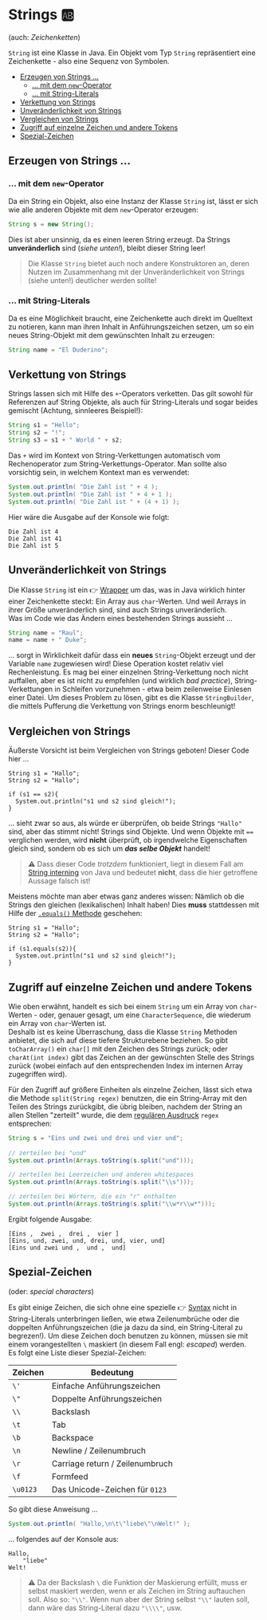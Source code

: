# Strings 🆎<!-- omit in toc -->

(auch: *Zeichenketten*)

`String` ist eine Klasse in Java. Ein Objekt vom Typ `String` repräsentiert eine Zeichenkette - also eine Sequenz von Symbolen.

- [Erzeugen von Strings ...](#erzeugen-von-strings-)
  - [... mit dem `new`-Operator](#-mit-dem-new-operator)
  - [... mit String-Literals](#-mit-string-literals)
- [Verkettung von Strings](#verkettung-von-strings)
- [Unveränderlichkeit von Strings](#unveränderlichkeit-von-strings)
- [Vergleichen von Strings](#vergleichen-von-strings)
- [Zugriff auf einzelne Zeichen und andere Tokens](#zugriff-auf-einzelne-zeichen-und-andere-tokens)
- [Spezial-Zeichen](#spezial-zeichen)

## Erzeugen von Strings ...

### ... mit dem `new`-Operator
Da ein String ein Objekt, also eine Instanz der Klasse `String` ist, lässt er sich wie alle anderen Objekte mit dem `new`-Operator erzeugen:

``` java
String s = new String();
```

Dies ist aber unsinnig, da es einen leeren String erzeugt. Da Strings **unveränderlich** sind (_siehe unten!_), bleibt dieser String leer!

> Die Klasse `String` bietet auch noch andere Konstruktoren an, deren Nutzen im Zusammenhang mit der Unveränderlichkeit von Strings (siehe unten!) deutlicher werden sollte!

### ... mit String-Literals
Da es eine Möglichkeit braucht, eine Zeichenkette auch direkt im Quelltext zu notieren, kann man ihren Inhalt in Anführungszeichen setzen, um so ein neues String-Objekt mit dem gewünschten Inhalt zu erzeugen:

``` java
String name = "El Duderino";
```


## Verkettung von Strings

Strings lassen sich mit Hilfe des `+`-Operators verketten. Das gilt sowohl für Referenzen auf String Objekte, als auch für String-Literals und sogar beides gemischt (Achtung, sinnleeres Beispiel!):

``` java
String s1 = "Hello";
String s2 = "!";
String s3 = s1 + " World " + s2;
```

Das `+` wird im Kontext von String-Verkettungen automatisch vom Rechenoperator zum String-Verkettungs-Operator. Man sollte also vorsichtig sein, in welchem Kontext man es verwendet:

``` java
System.out.println( "Die Zahl ist " + 4 );
System.out.println( "Die Zahl ist " + 4 + 1 );
System.out.println( "Die Zahl ist " + (4 + 1) );
```

Hier wäre die Ausgabe auf der Konsole wie folgt:

```
Die Zahl ist 4
Die Zahl ist 41
Die Zahl ist 5
```

## Unveränderlichkeit von Strings
Die Klasse `String` ist ein 👉 [Wrapper](../Glossar.md#wrapper) um das, was in Java wirklich hinter einer Zeichenkette steckt: Ein Array aus `char`-Werten. Und weil Arrays in ihrer Größe unveränderlich sind, sind auch Strings unveränderlich.  
Was im Code wie das Ändern eines bestehenden Strings aussieht ...

``` java
String name = "Raul";
name = name + " Duke";
```

... sorgt in Wirklichkeit dafür dass ein **neues** `String`-Objekt erzeugt und der Variable `name` zugewiesen wird! Diese Operation kostet relativ viel Rechenleistung. Es mag bei einer einzelnen String-Verkettung noch nicht auffallen, aber es ist nicht zu empfehlen (und wirklich *bad practice*), String-Verkettungen in Schleifen vorzunehmen - etwa beim zeilenweise Einlesen einer Datei. Um dieses Problem zu lösen, gibt es die Klasse `StringBuilder`, die mittels Pufferung die Verkettung von Strings enorm beschleunigt!


## Vergleichen von Strings

Äußerste Vorsicht ist beim Vergleichen von Strings geboten! Dieser Code hier ...

```
String s1 = "Hallo";
String s2 = "Hallo";

if (s1 == s2){
  System.out.println("s1 und s2 sind gleich!");
}
```

... sieht zwar so aus, als würde er überprüfen, ob beide Strings `"Hallo"` sind, aber das stimmt nicht! Strings sind Objekte. Und wenn Objekte mit `==` verglichen werden, wird **nicht** überprüft, ob irgendwelche Eigenschaften gleich sind, sondern ob es sich um _**das selbe Objekt**_ handelt!

> ⚠️ Dass dieser Code _trotzdem_ funktioniert, liegt in diesem Fall am [String interning](https://en.wikipedia.org/wiki/String_interning) von Java und bedeutet **nicht**, dass die hier getroffene Aussage falsch ist!

Meistens möchte man aber etwas ganz anderes wissen: Nämlich ob die Strings den gleichen (lexikalischen) Inhalt haben! Dies **muss** stattdessen mit Hilfe der [`.equals()` Methode](Objekte-II-Repraesentation-Identitaet-Gleichheit.md#equals) geschehen:

```
String s1 = "Hallo";
String s2 = "Hallo";

if (s1.equals(s2)){
  System.out.println("s1 und s2 sind gleich!");
}
```


## Zugriff auf einzelne Zeichen und andere Tokens

Wie oben erwähnt, handelt es sich bei einem `String` um ein Array von `char`-Werten - oder, genauer gesagt, um eine `CharacterSequence`, die wiederum ein Array von `char`-Werten ist.  
Deshalb ist es keine Überraschung, dass die Klasse `String` Methoden anbietet, die sich auf diese tiefere Strukturebene beziehen. So gibt `toCharArray()` ein `char[]` mit den Zeichen des Strings zurück; oder `charAt(int index)` gibt das Zeichen an der gewünschten Stelle des Strings zurück (wobei einfach auf den entsprechenden Index im internen Array zugegriffen wird).

Für den Zugriff auf größere Einheiten als einzelne Zeichen, lässt sich etwa die Methode `split(String regex)` benutzen, die ein String-Array mit den Teilen des Strings zurückgibt, die übrig bleiben, nachdem der String an allen Stellen "zerteilt" wurde, die dem [regulären Ausdruck](https://de.wikipedia.org/wiki/Regul%C3%A4rer_Ausdruck) `regex` entsprechen:

``` java
String s = "Eins und zwei und drei und vier und";
		
// zerteilen bei "und"
System.out.println(Arrays.toString(s.split("und")));

// zerteilen bei Leerzeichen und anderen whitespaces
System.out.println(Arrays.toString(s.split("\\s")));

// zerteilen bei Wörtern, die ein "r" enthalten
System.out.println(Arrays.toString(s.split("\\w*r\\w*")));
```

Ergibt folgende Ausgabe:

```
[Eins ,  zwei ,  drei ,  vier ]
[Eins, und, zwei, und, drei, und, vier, und]
[Eins und zwei und ,  und ,  und]
```


## Spezial-Zeichen

(oder: _special characters_)

Es gibt einige Zeichen, die sich ohne eine spezielle 👉 [Syntax](../Glossar.md#syntax) nicht in String-Literals unterbringen ließen, wie etwa Zeilenumbrüche oder die doppelten Anführungszeichen (die ja dazu da sind, ein String-Literal zu begrezen!). Um diese Zeichen doch benutzen zu können, müssen sie mit einem vorangestellten `\` maskiert (in diesem Fall engl: _escaped_) werden.  
Es folgt eine Liste dieser Spezial-Zeichen:

Zeichen | Bedeutung
--- | ---
`\'` | Einfache Anführungszeichen
`\"` | Doppelte Anführungszeichen
`\\` | Backslash
`\t` | Tab
`\b` | Backspace
`\n` | Newline / Zeilenumbruch
`\r` | Carriage return / Zeilenumbruch
`\f` | Formfeed
`\u0123` | Das Unicode-Zeichen für `0123`

So gibt diese Anweisung ...

``` java
System.out.println( "Hallo,\n\t\"liebe\"\nWelt!" );
```

... folgendes auf der Konsole aus:

```
Hallo,
	"liebe"
Welt!
```

> ⚠️ Da der Backslash `\` die Funktion der Maskierung erfüllt, muss er selbst maskiert werden, wenn er als Zeichen im String auftauchen soll. Also so: `"\\"`. Wenn nun aber der String selbst `"\\"` lauten soll, dann wäre das String-Literal dazu `"\\\\"`, usw. 


